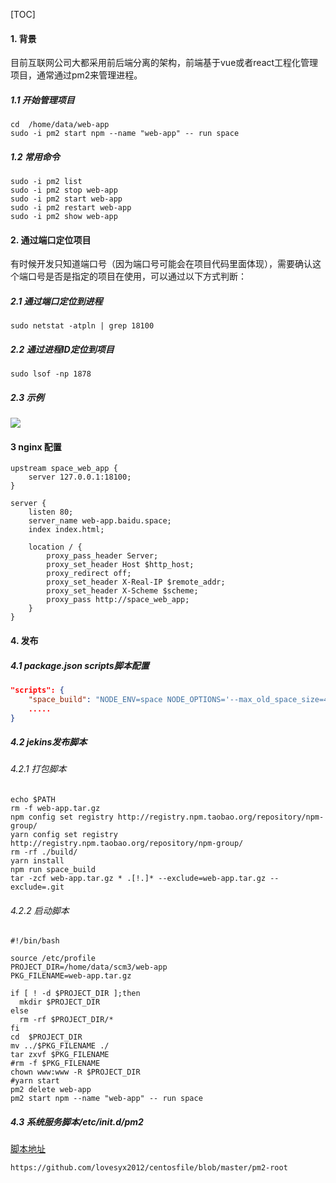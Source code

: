 [TOC]



#### 1. 背景

目前互联网公司大都采用前后端分离的架构，前端基于vue或者react工程化管理项目，通常通过pm2来管理进程。

##### 1.1 开始管理项目

```shell
cd  /home/data/web-app
sudo -i pm2 start npm --name "web-app" -- run space
```

##### 1.2 常用命令

```shell
sudo -i pm2 list
sudo -i pm2 stop web-app
sudo -i pm2 start web-app
sudo -i pm2 restart web-app
sudo -i pm2 show web-app
```



#### 2. 通过端口定位项目

有时候开发只知道端口号（因为端口号可能会在项目代码里面体现），需要确认这个端口号是否是指定的项目在使用，可以通过以下方式判断：

##### 2.1 通过端口定位到进程

```shell
sudo netstat -atpln | grep 18100
```

##### 2.2 通过进程ID定位到项目

```shell
sudo lsof -np 1878
```

##### 2.3 示例

![](https://www.yunsom.com/storage/api/file/200014202102081443580-99ffa2382e)



#### 3 nginx 配置

```shell
upstream space_web_app {
    server 127.0.0.1:18100;
}

server {
    listen 80;
    server_name web-app.baidu.space;
    index index.html;

    location / {
        proxy_pass_header Server;
        proxy_set_header Host $http_host;
        proxy_redirect off;
        proxy_set_header X-Real-IP $remote_addr;
        proxy_set_header X-Scheme $scheme;
        proxy_pass http://space_web_app;
    }
}
```



#### 4. 发布

##### 4.1 package.json scripts脚本配置

```json
"scripts": {
    "space_build": "NODE_ENV=space NODE_OPTIONS='--max_old_space_size=4096' next build",
    .....
}
```

##### 4.2 jekins发布脚本

###### 4.2.1 打包脚本

```shell
echo $PATH
rm -f web-app.tar.gz
npm config set registry http://registry.npm.taobao.org/repository/npm-group/
yarn config set registry http://registry.npm.taobao.org/repository/npm-group/
rm -rf ./build/
yarn install
npm run space_build
tar -zcf web-app.tar.gz * .[!.]* --exclude=web-app.tar.gz --exclude=.git
```

###### 4.2.2 启动脚本

```shell
#!/bin/bash

source /etc/profile
PROJECT_DIR=/home/data/scm3/web-app
PKG_FILENAME=web-app.tar.gz

if [ ! -d $PROJECT_DIR ];then
  mkdir $PROJECT_DIR
else
  rm -rf $PROJECT_DIR/*
fi
cd  $PROJECT_DIR
mv ../$PKG_FILENAME ./
tar zxvf $PKG_FILENAME
#rm -f $PKG_FILENAME
chown www:www -R $PROJECT_DIR
#yarn start
pm2 delete web-app
pm2 start npm --name "web-app" -- run space
```

##### 4.3 系统服务脚本/etc/init.d/pm2

[脚本地址](https://github.com/lovesyx2012/centosfile/blob/master/pm2-root)

```
https://github.com/lovesyx2012/centosfile/blob/master/pm2-root
```